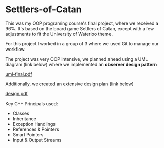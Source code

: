 # Settlers-of-Catan

This was my OOP programing course's final project, where we received a 96%. It's based on the board game Settlers of Catan, except with a few adjustments to fit the University of Waterloo theme. 

For this project I worked in a group of 3 where we used Git to manage our workflow. 

The project was very OOP intensive, we planned ahead using a UML diagram (link below) where we implemented an **observer design pattern** 

[uml-final.pdf](https://github.com/Nikolas-Milanovic/Settlers-of-Catan/files/7174930/uml-final.pdf)

Additionally, we created an extensive design plan (link below)

[design.pdf](https://github.com/Nikolas-Milanovic/Settlers-of-Catan/files/7174952/design.pdf)

Key C++ Principals used:
* Classes
* Inheritance 
* Exception Handlings 
* References & Pointers 
* Smart Pointers 
* Input & Output Streams



